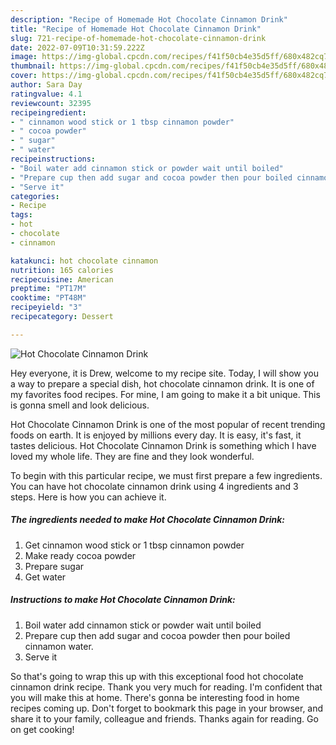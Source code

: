 ```yaml
---
description: "Recipe of Homemade Hot Chocolate Cinnamon Drink"
title: "Recipe of Homemade Hot Chocolate Cinnamon Drink"
slug: 721-recipe-of-homemade-hot-chocolate-cinnamon-drink
date: 2022-07-09T10:31:59.222Z
image: https://img-global.cpcdn.com/recipes/f41f50cb4e35d5ff/680x482cq70/hot-chocolate-cinnamon-drink-recipe-main-photo.jpg
thumbnail: https://img-global.cpcdn.com/recipes/f41f50cb4e35d5ff/680x482cq70/hot-chocolate-cinnamon-drink-recipe-main-photo.jpg
cover: https://img-global.cpcdn.com/recipes/f41f50cb4e35d5ff/680x482cq70/hot-chocolate-cinnamon-drink-recipe-main-photo.jpg
author: Sara Day
ratingvalue: 4.1
reviewcount: 32395
recipeingredient:
- " cinnamon wood stick or 1 tbsp cinnamon powder"
- " cocoa powder"
- " sugar"
- " water"
recipeinstructions:
- "Boil water add cinnamon stick or powder wait until boiled"
- "Prepare cup then add sugar and cocoa powder then pour boiled cinnamon water."
- "Serve it"
categories:
- Recipe
tags:
- hot
- chocolate
- cinnamon

katakunci: hot chocolate cinnamon 
nutrition: 165 calories
recipecuisine: American
preptime: "PT17M"
cooktime: "PT48M"
recipeyield: "3"
recipecategory: Dessert

---
```



![Hot Chocolate Cinnamon Drink](https://img-global.cpcdn.com/recipes/f41f50cb4e35d5ff/680x482cq70/hot-chocolate-cinnamon-drink-recipe-main-photo.jpg)

Hey everyone, it is Drew, welcome to my recipe site. Today, I will show you a way to prepare a special dish, hot chocolate cinnamon drink. It is one of my favorites food recipes. For mine, I am going to make it a bit unique. This is gonna smell and look delicious.

Hot Chocolate Cinnamon Drink is one of the most popular of recent trending foods on earth. It is enjoyed by millions every day. It is easy, it's fast, it tastes delicious. Hot Chocolate Cinnamon Drink is something which I have loved my whole life. They are fine and they look wonderful.




To begin with this particular recipe, we must first prepare a few ingredients. You can have hot chocolate cinnamon drink using 4 ingredients and 3 steps. Here is how you can achieve it.

<!--inarticleads1-->

##### The ingredients needed to make Hot Chocolate Cinnamon Drink:

1. Get  cinnamon wood stick or 1 tbsp cinnamon powder
1. Make ready  cocoa powder
1. Prepare  sugar
1. Get  water




<!--inarticleads2-->

##### Instructions to make Hot Chocolate Cinnamon Drink:

1. Boil water add cinnamon stick or powder wait until boiled
1. Prepare cup then add sugar and cocoa powder then pour boiled cinnamon water.
1. Serve it




So that's going to wrap this up with this exceptional food hot chocolate cinnamon drink recipe. Thank you very much for reading. I'm confident that you will make this at home. There's gonna be interesting food in home recipes coming up. Don't forget to bookmark this page in your browser, and share it to your family, colleague and friends. Thanks again for reading. Go on get cooking!
